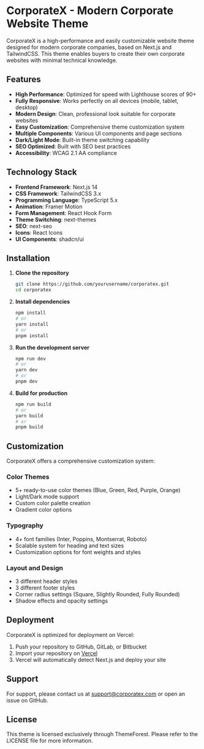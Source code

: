 # CorporateX - Modern Corporate Website Theme

CorporateX is a high-performance and easily customizable website theme designed for modern corporate companies, based on Next.js and TailwindCSS. This theme enables buyers to create their own corporate websites with minimal technical knowledge.

## Features

- **High Performance**: Optimized for speed with Lighthouse scores of 90+
- **Fully Responsive**: Works perfectly on all devices (mobile, tablet, desktop)
- **Modern Design**: Clean, professional look suitable for corporate websites
- **Easy Customization**: Comprehensive theme customization system
- **Multiple Components**: Various UI components and page sections
- **Dark/Light Mode**: Built-in theme switching capability
- **SEO Optimized**: Built with SEO best practices
- **Accessibility**: WCAG 2.1 AA compliance

## Technology Stack

- **Frontend Framework**: Next.js 14
- **CSS Framework**: TailwindCSS 3.x
- **Programming Language**: TypeScript 5.x
- **Animation**: Framer Motion
- **Form Management**: React Hook Form 
- **Theme Switching**: next-themes
- **SEO**: next-seo
- **Icons**: React Icons
- **UI Components**: shadcn/ui

## Installation

1. **Clone the repository**
   ```bash
   git clone https://github.com/yourusername/corporatex.git
   cd corporatex
   ```

2. **Install dependencies**
   ```bash
   npm install
   # or
   yarn install
   # or
   pnpm install
   ```

3. **Run the development server**
   ```bash
   npm run dev
   # or
   yarn dev
   # or
   pnpm dev
   ```

4. **Build for production**
   ```bash
   npm run build
   # or
   yarn build
   # or
   pnpm build
   ```

## Customization

CorporateX offers a comprehensive customization system:

### Color Themes
- 5+ ready-to-use color themes (Blue, Green, Red, Purple, Orange)
- Light/Dark mode support
- Custom color palette creation
- Gradient color options

### Typography
- 4+ font families (Inter, Poppins, Montserrat, Roboto)
- Scalable system for heading and text sizes
- Customization options for font weights and styles

### Layout and Design
- 3 different header styles
- 3 different footer styles
- Corner radius settings (Square, Slightly Rounded, Fully Rounded)
- Shadow effects and opacity settings

## Deployment

CorporateX is optimized for deployment on Vercel:

1. Push your repository to GitHub, GitLab, or Bitbucket
2. Import your repository on [Vercel](https://vercel.com)
3. Vercel will automatically detect Next.js and deploy your site

## Support

For support, please contact us at support@corporatex.com or open an issue on GitHub.

## License

This theme is licensed exclusively through ThemeForest. Please refer to the LICENSE file for more information.
